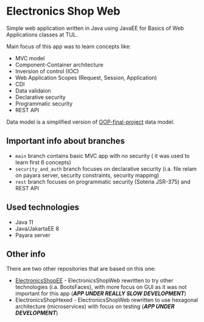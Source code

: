 # Electronics Shop Web

Simple web application written in Java using JavaEE for Basics of Web Applications classes at TUL. 

Main focus of this app was to learn concepts like: 
* MVC model
* Component-Container architecture
* Inversion of control (IOC)
* Web Application Scopes (Request, Session, Application)
* CDI
* Data validaion
* Declarative security
* Programmatic security
* REST API

Data model is a simplified version of  [OOP-final-project](github.com/pantczak/OOP-final-project) data model.

## Important info about branches
* ```main``` branch contains basic MVC app with no security ( it was used to learn first 6 concepts)
* ```security_and_auth``` branch focuses on declarative security (i.a. file relam on payara server, security constraints, security mapping)
* ```rest``` branch focuses on programmatic security (Soteria JSR-375) and REST API

## Used technologies
* Java 11
* Java/JakartaEE 8
* Payara server

## Other info
There are two other repositories that are based on this one:
* [ElectronicsShopEE](github.com/pantczak/ElectronicsShopEE) - ElectronicsShopWeb rewritten to try other technologies (i.a. BootsFaces), with more focus on GUI as it was not important for this app (***APP UNDER REALLY SLOW DEVELOPMENT***)
* ElectronicsShopHexed - ElectronicsShopWeb rewritten to use hexagonal architecture (microservices) with focus on testing (***APP UNDER DEVELOPMENT***)
